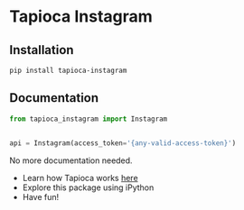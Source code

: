 # Tapioca Instagram

## Installation
```
pip install tapioca-instagram
```

## Documentation
``` python
from tapioca_instagram import Instagram


api = Instagram(access_token='{any-valid-access-token}')

```

No more documentation needed.

- Learn how Tapioca works [here](http://tapioca-wrapper.readthedocs.io/en/stable/quickstart.html)
- Explore this package using iPython
- Have fun!
